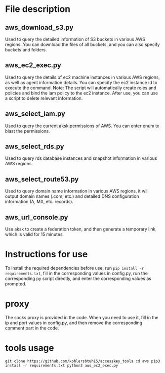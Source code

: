 # File description
## aws_download_s3.py
Used to query the detailed information of S3 buckets in various AWS regions. You can download the files of all buckets, and you can also specify buckets and folders.

## aws_ec2_exec.py
Used to query the details of ec2 machine instances in various AWS regions, as well as agent information details. You can specify the ec2 instance id to execute the command.
Note: The script will automatically create roles and policies and bind the iam policy to the ec2 instance. After use, you can use a script to delete relevant information.

## aws_select_iam.py
Used to query the current aksk permissions of AWS. You can enter enum to blast the permissions.

## aws_select_rds.py
Used to query rds database instances and snapshot information in various AWS regions.

## aws_select_route53.py
Used to query domain name information in various AWS regions, it will output domain names (.com, etc.) and detailed DNS configuration information (A, MX, etc. records).

## aws_url_console.py
Use aksk to create a federation token, and then generate a temporary link, which is valid for 15 minutes.

# Instructions for use
To install the required dependencies before use, run `pip install -r requirements.txt`, fill in the corresponding values ​​​​in config.py, run the corresponding py script directly, and enter the corresponding values ​​​​as prompted.

# proxy
The socks proxy is provided in the code. When you need to use it, fill in the ip and port values ​​​​in config.py, and then remove the corresponding comment part in the code.

# tools usage
`git clone https://github.com/kohlersbtuh15/accesskey_tools
cd aws
pip3 install -r requirements.txt
python3 aws_ec2_exec.py`
